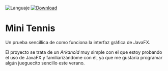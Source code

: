 ![Languaje](https://img.shields.io/badge/Languaje-Java-yellow) [![Download](https://img.shields.io/badge/Download-v1.0-release)](Release/minitenis1.0.jar)


# Mini Tennis

Un prueba sencillica de como funciona la interfaz gráfica de JavaFX.

El proyecto se trata de un _Arkanoid_ muy simple con el que estoy probando el uso de JavaFX y familiarizándome con él, ya que me gustaría programar algún jueguecito sencillo este verano.

